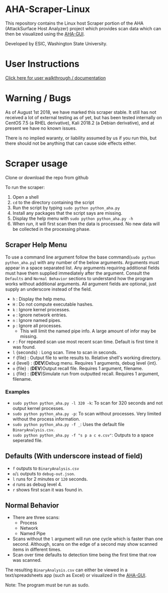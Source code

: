 # AHA-Scraper-Linux
This repository contains the Linux host Scraper portion of the AHA (AttackSurface Host Analyzer) project which provides scan data which can then be visualized using the [AHA-GUI](https://github.com/aha-project/AHA-GUI).

Developed by ESIC, Washington State University.

# User Instructions
[Click here for user walkthrough / documentation](https://aha-project.github.io/)

# Warning / Bugs
As of August 1st 2018, we have marked this scraper stable. It still has not received a lot of external testing as of yet, but has been tested internally on CentOS 7.5 (a RHEL derivative), Kali 2018.2 (a Debian derivative), and at present we have no known issues.

There is no implied waranty, or liability assumed by us if you run this, but there should not be anything that can cause side effects either.

# Scraper usage
Clone or download the repo from github

To run the scraper:
1. Open a shell
1. `cd` to the directory containing the script
1. Run the script by typing `sudo python python_aha.py`
1. Install any packages that the script says are missing.
1. Display the help menu with `sudo python python_aha.py -h`
1. When run, it will first scan then the data is processed. No new data will be collected in the processing phase. 

## Scraper Help Menu
To use a command line argument follow the base command(`sudo python python_aha.py`) 
with any number of the below arguments. Arguments must appear in a space separated 
list. Any arguments requiring additional fields must have them supplied immediately 
after the argument. Consult the `Defaults` and `Normal Behavior` sections to 
understand how the program works without additional arguments. All argument fields are 
optional, just supply an underscore instead of the field.  
- `h` : Display the help menu.  
- `H` : Do not compute executable hashes.  
- `k` : Ignore kernel processes.  
- `e` : Ignore network entries.  
- `n` : Ignore named pipes.  
- `p` : Ignore all processes.  
  - This will limit the named pipe info. A large amount of infor may be missing.  
- `r` : For repeated scan use most recent scan time. Default is first time it was found.  
- `l` {seconds} : Long scan. Time to scan in seconds.  
- `f` {file}    : Output file to write results to. Relative shell's working directory.  
- `d` {level}   : (**DEV**)Debug menu. Requires 1 arguments, debug level {int}.  
- `o` {file}    : (**DEV**)Output recall file. Requires 1 argument, filename.  
- `i` {file}    : (**DEV**)Simulate run from outputted recall. Requires 1 argument, filename.  

### Examples 
- `sudo python python_aha.py -l 320 -k`: To scan for 320 seconds and not output kernel processes.  
- `sudo python python_aha.py -p`: To scan without processes. Very limited without 
the process information.  
- `sudo python python_aha.py -f _`: Uses the default file `BinaryAnalysis.csv`.  
- `sudo python python_aha.py -f "s p a c e.csv"`: Outputs to a space seperated file.  

## Defaults (With underscore instead of field)  
- `f` outputs to `BinaryAnalysis.csv`  
- `o`/`i` outputs to `debug-out.json`.  
- `l` runs for 2 minutes or `120` seconds.  
- `d` runs as debug level 4.  
- `r` shows first scan it was found in.  


## Normal Behavior 
- There are three scans:
  - Process 
  - Network
  - Named Pipe
- Scans without the `l` argument will run one cycle which is faster than one second.
Although, scans on the edge of a second may show scanned items in different times.  
- Scan over time defaults to detection time being the first time that row was scanned. 

The resulting `BinaryAnalysis.csv` can either be viewed in a text/spreadsheets app (such as Excel) or visualized in the [AHA-GUI](https://github.com/aha-project/AHA-GUI).

Note: The program must be run as sudo.
